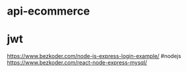 # api-ecommerce
# jwt
https://www.bezkoder.com/node-js-express-login-example/
#nodejs 
https://www.bezkoder.com/react-node-express-mysql/
